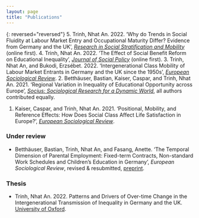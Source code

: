 ```yaml
---
layout: page
title: "Publications"
---
```


{: reversed="reversed"} 
5. Trinh, Nhat An. 2022. ‘Why do Trends in Social Fluidity at Labour Market Entry and Occupational Maturity Differ? Evidence from Germany and the UK’, *[Research in Social Stratification and Mobility](https://www.sciencedirect.com/science/article/abs/pii/S0276562422000737)* (online first).
4. Trinh, Nhat An. 2022. ‘The Effect of Social Benefit Reform on Educational Inequality’, *[Journal of Social Policy](https://doi.org/10.1017/S0047279422000848)* (online first).
3. Trinh, Nhat An, and Bukodi, Erzsébet. 2022. ‘Intergenerational Class Mobility of Labour Market Entrants in Germany and the UK since the 1950s’, *[European Sociological Review](https://doi.org/10.1093/esr/jcab028)*.
2. Betthäuser, Bastian, Kaiser, Caspar, and Trinh, Nhat An. 2021. ‘Regional Variation in Inequality of Educational Opportunity across Europe’, *[Socius: Sociological Research for a Dynamic World](https://doi.org/10.1177/23780231211019890)*, all authors contributed equally. 
1. Kaiser, Caspar, and Trinh, Nhat An. 2021. ‘Positional, Mobility, and Reference Effects: How Does Social Class Affect Life Satisfaction in Europe?’, *[European Sociological Review](https://doi.org/10.1093/esr/jcaa067)*.

### Under review

- Betthäuser, Bastian, Trinh, Nhat An, and Fasang, Anette. ‘The Temporal Dimension of Parental Employment: Fixed-term Contracts, Non-standard Work Schedules and Children’s Education in Germany’, *European Sociological Review*, revised & resubmitted, [preprint](https://www.scripts-berlin.eu/publications/working-paper-series/Working-Paper-12-2021/index.html).

### Thesis

- Trinh, Nhat An. 2022. Patterns and Drivers of Over-time Change in the Intergenerational Transmission of Inequality in Germany and the UK. [University of Oxford](https://ora.ox.ac.uk/objects/uuid:cbfb603b-ce55-49e2-87b6-011e7e39bd3f).
